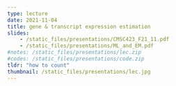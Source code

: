 ```yaml
---
type: lecture
date: 2021-11-04
title: gene & transcript expression estimation
slides: 
	- /static_files/presentations/CMSC423_F21_11.pdf
	- /static_files/presentations/ML_and_EM.pdf
#notes: /static_files/presentations/lec.zip
#codes: /static_files/presentations/code.zip
tldr: "how to count"
thumbnail: /static_files/presentations/lec.jpg
---
```

